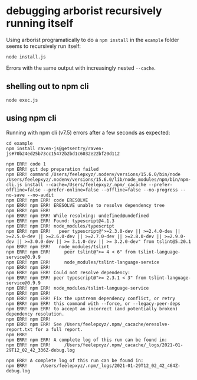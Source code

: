 # debugging arborist recursively running itself

Using arborist programatically to do a `npm install` in the `example` folder seems to recursively run itself:

```
node install.js
```

Errors with the same output with increasingly nested `--cache`.

## shelling out to npm cli

```
node exec.js
```

## using npm cli

Running with npm cli (v7.5) errors after a few seconds as expected:

```
cd example
npm install raven-js@getsentry/raven-js#70b24ed25b73cc15472b2bd1c6032e22bf20d112
```

```
npm ERR! code 1
npm ERR! git dep preparation failed
npm ERR! command /Users/feelepxyz/.nodenv/versions/15.6.0/bin/node /Users/feelepxyz/.nodenv/versions/15.6.0/lib/node_modules/npm/bin/npm-cli.js install --cache=/Users/feelepxyz/.npm/_cacache --prefer-offline=false --prefer-online=false --offline=false --no-progress --no-save --no-audit
npm ERR! npm ERR! code ERESOLVE
npm ERR! npm ERR! ERESOLVE unable to resolve dependency tree
npm ERR! npm ERR!
npm ERR! npm ERR! While resolving: undefined@undefined
npm ERR! npm ERR! Found: typescript@4.1.3
npm ERR! npm ERR! node_modules/typescript
npm ERR! npm ERR!   peer typescript@">=2.3.0-dev || >=2.4.0-dev || >=2.5.0-dev || >=2.6.0-dev || >=2.7.0-dev || >=2.8.0-dev || >=2.9.0-dev || >=3.0.0-dev || >= 3.1.0-dev || >= 3.2.0-dev" from tslint@5.20.1
npm ERR! npm ERR!   node_modules/tslint
npm ERR! npm ERR!     peer tslint@">= 4 < 6" from tslint-language-service@0.9.9
npm ERR! npm ERR!     node_modules/tslint-language-service
npm ERR! npm ERR!
npm ERR! npm ERR! Could not resolve dependency:
npm ERR! npm ERR! peer typescript@">= 2.3.1 < 3" from tslint-language-service@0.9.9
npm ERR! npm ERR! node_modules/tslint-language-service
npm ERR! npm ERR!
npm ERR! npm ERR! Fix the upstream dependency conflict, or retry
npm ERR! npm ERR! this command with --force, or --legacy-peer-deps
npm ERR! npm ERR! to accept an incorrect (and potentially broken) dependency resolution.
npm ERR! npm ERR!
npm ERR! npm ERR! See /Users/feelepxyz/.npm/_cacache/eresolve-report.txt for a full report.
npm ERR!
npm ERR! npm ERR! A complete log of this run can be found in:
npm ERR! npm ERR!     /Users/feelepxyz/.npm/_cacache/_logs/2021-01-29T12_02_42_336Z-debug.log

npm ERR! A complete log of this run can be found in:
npm ERR!     /Users/feelepxyz/.npm/_logs/2021-01-29T12_02_42_464Z-debug.log
```
